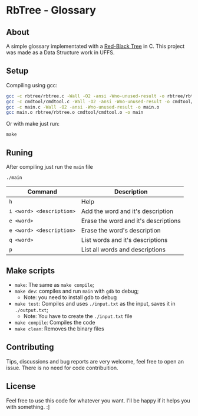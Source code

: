 #  RbTree - Glossary

## About
A simple glossary implementated with a [Red-Black Tree](https://en.wikipedia.org/wiki/Red%E2%80%93black_tree) in C.
This project was made as a Data Structure work in UFFS.

## Setup

Compiling using gcc:
```bash
gcc -c rbtree/rbtree.c -Wall -O2 -ansi -Wno-unused-result -o rbtree/rbtree.o
gcc -c cmdtool/cmdtool.c -Wall -O2 -ansi -Wno-unused-result -o cmdtool/cmdtool.o
gcc -c main.c -Wall -O2 -ansi -Wno-unused-result -o main.o
gcc main.o rbtree/rbtree.o cmdtool/cmdtool.o -o main
```

Or with make just run:
```
make
```

## Runing
After compiling just run the `main` file
```
./main
```

| Command                  | Description                          |
|--------------------------|--------------------------------------|
| `h`                      | Help                                 |
| `i <word> <description>` | Add the word and it's description    |
| `e <word>`               | Erase the word and it's descriptions |
| `e <word> <description>` | Erase the word's description         |
| `q <word>`               | List words and it's descriptions     |
| `p`                      | List all words and descriptions      |

## Make scripts
- `make`: The same as `make compile`;
- `make dev`: compiles and run `main` with `gdb` to debug;
  - Note: you need to install gdb to debug
- `make test`: Compiles and uses `./input.txt` as the input, saves it in `./output.txt`;
  - Note: You have to create the `./input.txt` file
- `make compile`: Compiles the code
- `make clean`: Removes the binary files

## Contributing
Tips, discussions and bug reports are very welcome, feel free to open an issue.
There is no need for code contribuition.

## License
Feel free to use this code for whatever you want. I'll be happy if it helps you with something. :]